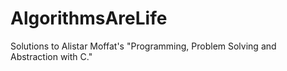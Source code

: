 # AlgorithmsAreLife
Solutions to Alistar Moffat's "Programming, Problem Solving and Abstraction with C."
